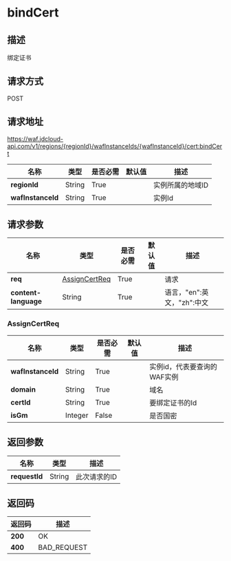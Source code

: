 # bindCert


## 描述
绑定证书

## 请求方式
POST

## 请求地址
https://waf.jdcloud-api.com/v1/regions/{regionId}/wafInstanceIds/{wafInstanceId}/cert:bindCert

|名称|类型|是否必需|默认值|描述|
|---|---|---|---|---|
|**regionId**|String|True| |实例所属的地域ID|
|**wafInstanceId**|String|True| |实例Id|

## 请求参数
|名称|类型|是否必需|默认值|描述|
|---|---|---|---|---|
|**req**|[AssignCertReq](bindcert#assigncertreq)|True| |请求|
|**content-language**|String|True| |语言，"en":英文，"zh":中文|

### <div id="assigncertreq">AssignCertReq</div>
|名称|类型|是否必需|默认值|描述|
|---|---|---|---|---|
|**wafInstanceId**|String|True| |实例id，代表要查询的WAF实例|
|**domain**|String|True| |域名|
|**certId**|String|True| |要绑定证书的Id|
|**isGm**|Integer|False| |是否国密|

## 返回参数
|名称|类型|描述|
|---|---|---|
|**requestId**|String|此次请求的ID|


## 返回码
|返回码|描述|
|---|---|
|**200**|OK|
|**400**|BAD_REQUEST|
